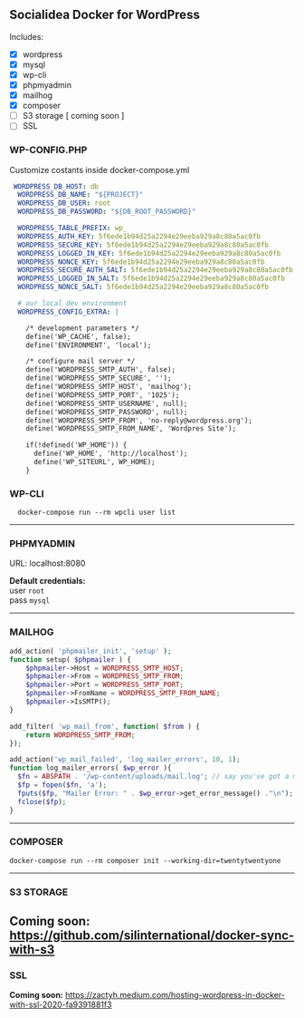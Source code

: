 ## Socialidea Docker for WordPress

Includes:
- [x] wordpress
- [x] mysql
- [x] wp-cli
- [x] phpmyadmin
- [x] mailhog
- [x] composer
- [ ] S3 storage [ coming soon ]
- [ ] SSL
 
### WP-CONFIG.PHP

Customize costants inside docker-compose.yml

```yml
 WORDPRESS_DB_HOST: db
  WORDPRESS_DB_NAME: "${PROJECT}"
  WORDPRESS_DB_USER: root
  WORDPRESS_DB_PASSWORD: "${DB_ROOT_PASSWORD}"

  WORDPRESS_TABLE_PREFIX: wp_
  WORDPRESS_AUTH_KEY: 5f6ede1b94d25a2294e29eeba929a8c80a5ac0fb
  WORDPRESS_SECURE_KEY: 5f6ede1b94d25a2294e29eeba929a8c80a5ac0fb
  WORDPRESS_LOGGED_IN_KEY: 5f6ede1b94d25a2294e29eeba929a8c80a5ac0fb
  WORDPRESS_NONCE_KEY: 5f6ede1b94d25a2294e29eeba929a8c80a5ac0fb
  WORDPRESS_SECURE_AUTH_SALT: 5f6ede1b94d25a2294e29eeba929a8c80a5ac0fb
  WORDPRESS_LOGGED_IN_SALT: 5f6ede1b94d25a2294e29eeba929a8c80a5ac0fb
  WORDPRESS_NONCE_SALT: 5f6ede1b94d25a2294e29eeba929a8c80a5ac0fb

  # our local dev environment
  WORDPRESS_CONFIG_EXTRA: |

    /* development parameters */
    define('WP_CACHE', false);
    define('ENVIRONMENT', 'local');

    /* configure mail server */
    define('WORDPRESS_SMTP_AUTH', false);
    define('WORDPRESS_SMTP_SECURE', '');
    define('WORDPRESS_SMTP_HOST', 'mailhog');
    define('WORDPRESS_SMTP_PORT', '1025');
    define('WORDPRESS_SMTP_USERNAME', null);
    define('WORDPRESS_SMTP_PASSWORD', null);
    define('WORDPRESS_SMTP_FROM', 'no-reply@wordpress.org');
    define('WORDPRESS_SMTP_FROM_NAME', 'Wordpres Site');

    if(!defined('WP_HOME')) {
      define('WP_HOME', 'http://localhost');
      define('WP_SITEURL', WP_HOME);
    }
```

### WP-CLI

```shell
  docker-compose run --rm wpcli user list
```
---
### PHPMYADMIN

URL: localhost:8080

**Default credentials:**\
user `root`\
pass `mysql`

---
### MAILHOG

```php
add_action( 'phpmailer_init', 'setup' );
function setup( $phpmailer ) {
	$phpmailer->Host = WORDPRESS_SMTP_HOST;
	$phpmailer->From = WORDPRESS_SMTP_FROM;
	$phpmailer->Port = WORDPRESS_SMTP_PORT;
	$phpmailer->FromName = WORDPRESS_SMTP_FROM_NAME;
	$phpmailer->IsSMTP();
}

add_filter( 'wp_mail_from', function( $from ) {
  	return WORDPRESS_SMTP_FROM;
});

add_action('wp_mail_failed', 'log_mailer_errors', 10, 1);
function log_mailer_errors( $wp_error ){
  $fn = ABSPATH . '/wp-content/uploads/mail.log'; // say you've got a mail.log file in your server root
  $fp = fopen($fn, 'a');
  fputs($fp, "Mailer Error: " . $wp_error->get_error_message() ."\n");
  fclose($fp);
}
```
---
### COMPOSER

```shell
docker-compose run --rm composer init --working-dir=twentytwentyone
```
---
### S3 STORAGE

**Coming soon:** https://github.com/silinternational/docker-sync-with-s3
---
### SSL

**Coming soon:** https://zactyh.medium.com/hosting-wordpress-in-docker-with-ssl-2020-fa9391881f3
